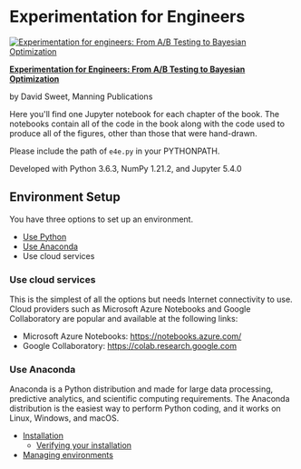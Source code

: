 # Experimentation for Engineers


[![Experimentation for engineers: From A/B Testing to Bayesian Optimization](https://drive.google.com/uc?export=view&id=1tFYbVd7sLB9MiZmEs2iEWkRkKVU-sdtI)](https://www.manning.com/books/experimentation-for-engineers)

[**Experimentation for Engineers: From A/B Testing to Bayesian Optimization**](https://www.manning.com/books/experimentation-for-engineers)

by David Sweet, Manning Publications

Here you'll find one Jupyter notebook for each chapter of the book. The notebooks
contain all of the code in the book along with the code used to produce all of the
figures, other than those that were hand-drawn.

Please include the path of `e4e.py` in your PYTHONPATH.

Developed with Python 3.6.3, NumPy 1.21.2,  and Jupyter 5.4.0

## Environment Setup
You have three options to set up an environment.
* [Use Python](https://www.python.org/downloads/) 
* [Use Anaconda](https://www.anaconda.com/distribution/)
* Use cloud services
### Use cloud services
This is the simplest of all the options but needs Internet connectivity to use. Cloud providers such as Microsoft Azure Notebooks and Google Collaboratory are popular and available at the following links:

* Microsoft Azure Notebooks: https://notebooks.azure.com/
* Google Collaboratory: https://colab.research.google.com

### Use Anaconda
Anaconda is a Python distribution and made for large data processing, predictive analytics, and scientific computing requirements. The Anaconda distribution is the easiest way to perform Python coding, and it works on Linux, Windows, and macOS.

* [Installation]()
  * [Verifying your installation](https://docs.anaconda.com/anaconda/install/verify-install/)
* [Managing environments](https://conda.io/projects/conda/en/latest/user-guide/tasks/manage-environments.html)